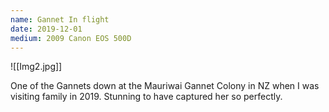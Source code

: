 ```yaml
---
name: Gannet In flight
date: 2019-12-01
medium: 2009 Canon EOS 500D
---
```


![[Img2.jpg]]

One of the Gannets down at the Mauriwai Gannet Colony in NZ when I was visiting family in 2019. Stunning to have captured her so perfectly. 
